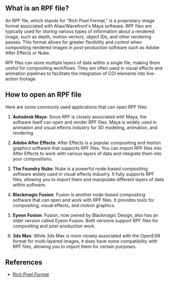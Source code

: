 ## What is an RPF file?

An RPF file, which stands for "Rich Pixel Format," is a proprietary image format associated with Alias/Wavefront's Maya software. RPF files are typically used for storing various types of information about a rendered image, such as depth, motion vectors, object IDs, and other rendering passes. This format allows for greater flexibility and control when compositing rendered images in post-production software such as Adobe After Effects or Nuke.

RPF files can store multiple layers of data within a single file, making them useful for compositing workflows. They are often used in visual effects and animation pipelines to facilitate the integration of CGI elements into live-action footage.

## How to open an RPF file

Here are some commonly used applications that can open RPF files:

1.  **Autodesk Maya**: Since RPF is closely associated with Maya, the software itself can open and render RPF files. Maya is widely used in animation and visual effects industry for 3D modeling, animation, and rendering.
    
2.  **Adobe After Effects**: After Effects is a popular compositing and motion graphics software that supports RPF files. You can import RPF files into After Effects to work with various layers of data and integrate them into your compositions.
    
3.  **The Foundry Nuke**: Nuke is a powerful node-based compositing software widely used in visual effects industry. It fully supports RPF files, allowing you to import them and manipulate different layers of data within software.
    
4.  **Blackmagic Fusion**: Fusion is another node-based compositing software that can open and work with RPF files. It provides tools for compositing, visual effects, and motion graphics.
    
5.  **Eyeon Fusion**: Fusion, now owned by Blackmagic Design, also has an older version called Eyeon Fusion. Both versions support RPF files for compositing and post-production work.
    
6.  **3ds Max**: While 3ds Max is more closely associated with the OpenEXR format for multi-layered images, it does have some compatibility with RPF files, allowing you to import them for certain purposes.

## References
* [Rich Pixel Format](https://help.autodesk.com/view/3DSMAX/2024/ENU/?guid=GUID-4647FCAE-3781-43C0-99B3-01D9A531E6A8)
